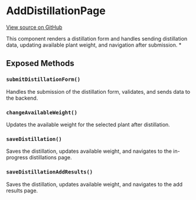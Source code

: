 # AddDistillationPage

[View source on GitHub](https://github.com/DestillApp/main/blob/main/frontend/src/pages/distillation/AddDistillationPage.vue)

This component renders a distillation form and handles sending distillation data, updating available plant weight, and navigation after submission.
 *

## Exposed Methods

### `submitDistillationForm()`
Handles the submission of the distillation form, validates, and sends data to the backend.

### `changeAvailableWeight()`
Updates the available weight for the selected plant after distillation.

### `saveDistillation()`
Saves the distillation, updates available weight, and navigates to the in-progress distillations page.

### `saveDistillationAddResults()`
Saves the distillation, updates available weight, and navigates to the add results page.
